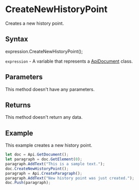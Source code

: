 # CreateNewHistoryPoint

Creates a new history point.

## Syntax

expression.CreateNewHistoryPoint();

`expression` - A variable that represents a [ApiDocument](../ApiDocument.md) class.

## Parameters

This method doesn't have any parameters.

## Returns

This method doesn't return any data.

## Example

This example creates a new history point.

```javascript
let doc = Api.GetDocument();
let paragraph = doc.GetElement(0);
paragraph.AddText("This is a sample text.");
doc.CreateNewHistoryPoint();
paragraph = Api.CreateParagraph();
paragraph.AddText("New history point was just created.");
doc.Push(paragraph);
```
